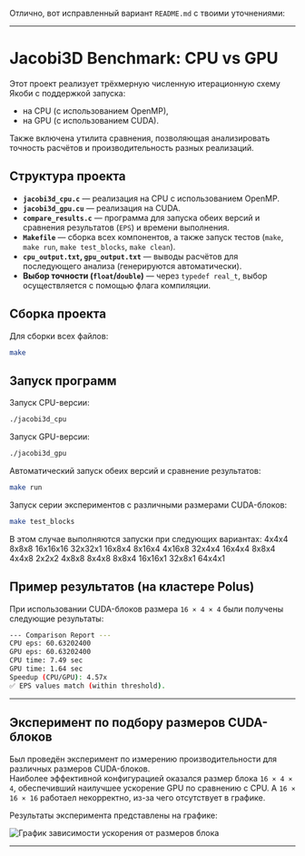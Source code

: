 Отлично, вот исправленный вариант `README.md` с твоими уточнениями:

---

# Jacobi3D Benchmark: CPU vs GPU

Этот проект реализует трёхмерную численную итерационную схему Якоби с поддержкой запуска:
- на CPU (с использованием OpenMP),
- на GPU (с использованием CUDA).

Также включена утилита сравнения, позволяющая анализировать точность расчётов и производительность разных реализаций.

## Структура проекта

- **`jacobi3d_cpu.c`** — реализация на CPU с использованием OpenMP.
- **`jacobi3d_gpu.cu`** — реализация на CUDA.
- **`compare_results.c`** — программа для запуска обеих версий и сравнения результатов (`EPS`) и времени выполнения.
- **`Makefile`** — сборка всех компонентов, а также запуск тестов (`make`, `make run`, `make test_blocks`, `make clean`).
- **`cpu_output.txt`, `gpu_output.txt`** — выводы расчётов для последующего анализа (генерируются автоматически).
- **Выбор точности (`float`/`double`)** — через `typedef real_t`, выбор осуществляется с помощью флага компиляции.

## Сборка проекта

Для сборки всех файлов:

```bash
make
```

## Запуск программ

Запуск CPU-версии:

```bash
./jacobi3d_cpu
```

Запуск GPU-версии:

```bash
./jacobi3d_gpu
```

Автоматический запуск обеих версий и сравнение результатов:

```bash
make run
```

Запуск серии экспериментов с различными размерами CUDA-блоков:

```bash
make test_blocks
```

В этом случае выполняются запуски при следующих вариантах: 
4x4x4 
8x8x8 
16x16x16 
32x32x1 16x8x4 
8x16x4 
4x16x8 
32x4x4 
16x4x4 
8x8x4 
4x4x8 
2x2x2 
4x8x8 
8x4x8 
8x8x4 
16x16x1 
32x8x1 
64x4x1

## Пример результатов (на кластере Polus)

При использовании CUDA-блоков размера `16 × 4 × 4` были получены следующие результаты:

```bash
--- Comparison Report ---
CPU eps: 60.63202400
GPU eps: 60.63202400
CPU time: 7.49 sec
GPU time: 1.64 sec
Speedup (CPU/GPU): 4.57x
✅ EPS values match (within threshold).
```

---

## Эксперимент по подбору размеров CUDA-блоков

Был проведён эксперимент по измерению производительности для различных размеров CUDA-блоков.  
Наиболее эффективной конфигурацией оказался размер блока `16 × 4 × 4`, обеспечивший наилучшее ускорение GPU по сравнению с CPU. А `16 × 16 × 16` работаел некорректно, из-за чего отсутствует в графике.

Результаты эксперимента представлены на графике:

![График зависимости ускорения от размеров блока](https://github.com/user-attachments/assets/58dc24d9-9982-4c0a-bd12-81e87d917e8b)

---

